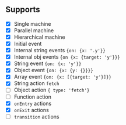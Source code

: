 ## Supports

- [x] Single machine
- [x] Parallel machine
- [x] Hierarchical machine
- [x] Initial event
- [x] Internal string events `{on: {x: '.y'}}`
- [x] Internal obj events `{on {x: {target: 'y'}}}`
- [x] String event `{on: {x: 'y'}}`
- [x] Object event `{on: {x: {y: {}}}}`
- [x] Array event `{on: {x: [{target: 'y'}]}}`
- [x] String action `fetch`
- [ ] Object action `{ type: 'fetch'}`
- [ ] Function action
- [x] `onEntry` actions
- [x] `onExit` actions
- [ ] `transition` actions
